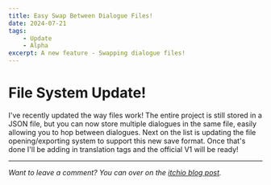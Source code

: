 ```yaml
---
title: Easy Swap Between Dialogue Files!
date: 2024-07-21
tags:
    - Update
    - Alpha
excerpt: A new feature - Swapping dialogue files!
---
```


# File System Update!

I've recently updated the way files work! The entire project is still stored in a JSON file, but you can now store multiple dialogues in the same file, easily allowing you to hop between dialogues.  Next on the list is updating the file opening/exporting system to support this new save format. Once that's done I'll be adding in translation tags and the official V1 will be ready!

---

*Want to leave a comment? You can over on the [itchio blog post](https://minoqi.itch.io/minos-dialogue-manager/devlog/767762/easily-swap-between-dialogue-files).*